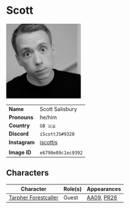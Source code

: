 # Scott

<img src="https://raw.githubusercontent.com/jesskelsall/astarus-images/main/players/e6790e89c1ec9392.png" height="200" />

|||
| --- | --- |
| **Name** | Scott Salisbury | player.3
| **Pronouns** | he/him |
| **Country** | `GB 🇬🇧` |
| **Discord** | `iScottJS#9320` |
| **Instagram** | [iscottjs](https://www.instagram.com/iscottjs/) |
||
| **Image ID** | `e6790e89c1ec9392` |

## Characters

| Character | Role(s) | Appearances |
| --- | --- | --- |
| [Tarpher Forestcaller](../characters/tarpher-forestcaller.md) | Guest | [AA09](../sessions/AA09.md), [PR26](../sessions/PR26.md) |

